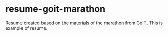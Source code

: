 # resume-goit-marathon
Resume created based on the materials of the marathon from GoIT.
This is example of resume.